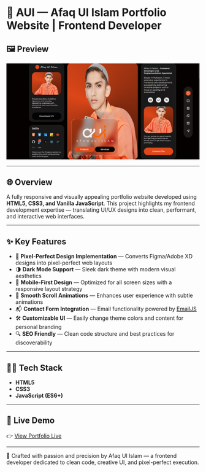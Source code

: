 # 🚀 AUI — Afaq Ul Islam Portfolio Website | Frontend Developer

## 🖼️ Preview

![Portfolio Preview](./assets/img/preview.png)

---

## 🌐 Overview

A fully responsive and visually appealing portfolio website developed using **HTML5, CSS3, and Vanilla JavaScript**. This project highlights my frontend development expertise — translating UI/UX designs into clean, performant, and interactive web interfaces.

---

## ✨ Key Features

- 🎨 **Pixel-Perfect Design Implementation** — Converts Figma/Adobe XD designs into pixel-perfect web layouts
- 🌗 **Dark Mode Support** — Sleek dark theme with modern visual aesthetics
- 📱 **Mobile-First Design** — Optimized for all screen sizes with a responsive layout strategy
- 🧱 **Smooth Scroll Animations** — Enhances user experience with subtle animations
- 📬 **Contact Form Integration** — Email functionality powered by [EmailJS](https://www.emailjs.com/)
- 🛠️ **Customizable UI** — Easily change theme colors and content for personal branding
- 🔍 **SEO Friendly** — Clean code structure and best practices for discoverability

---

## 🧑‍💻 Tech Stack

- **HTML5**
- **CSS3**
- **JavaScript (ES6+)**

---

## 🔗 Live Demo

👉 [View Portfolio Live](https://aui-portfolio.vercel.app/)

---

🚀 Crafted with passion and precision by Afaq Ul Islam — a frontend developer dedicated to clean code, creative UI, and pixel-perfect execution.

